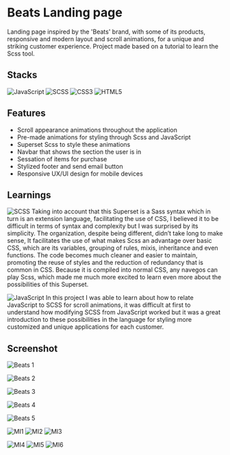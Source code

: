 # Beats Landing page
Landing page inspired by the 'Beats' brand, with some of its products, responsive and modern layout and scroll animations, for a unique and striking customer experience. Project made based on a tutorial to learn the Scss tool.


## Stacks
![JavaScript](https://img.shields.io/badge/javascript-%23323330.svg?style=for-the-badge&logo=javascript&logoColor=%23F7DF1E) ![SCSS](https://img.shields.io/badge/SCSS-hotpink.svg?style=for-the-badge&logo=ScSS&logoColor=white) ![CSS3](https://img.shields.io/badge/css3-%231572B6.svg?style=for-the-badge&logo=css3&logoColor=white) ![HTML5](https://img.shields.io/badge/html5-%23E34F26.svg?style=for-the-badge&logo=html5&logoColor=white) 


## Features 
- Scroll appearance animations throughout the application
- Pre-made animations for styling through Scss and JavaScript
- Superset Scss to style these animations
- Navbar that shows the section the user is in
- Sessation of items for purchase
- Stylized footer and send email button
- Responsive UX/UI design for mobile devices


## Learnings
![SCSS](https://img.shields.io/badge/SCSS-hotpink.svg?style=for-the-badge&logo=ScSS&logoColor=white) Taking into account that this Superset is a Sass syntax which in turn is an extension language, facilitating the use of CSS, I believed it to be difficult in terms of syntax and complexity but I was surprised by its simplicity. The organization, despite being different, didn’t take long to make sense, It facilitates the use of what makes Scss an advantage over basic CSS, which are its variables, grouping of rules, mixis, inheritance and even functions. The code becomes much cleaner and easier to maintain, promoting the reuse of styles and the reduction of redundancy that is common in CSS. Because it is compiled into normal CSS, any navegos can play Scss, which made me much more excited to learn even more about the possibilities of this Superset.

![JavaScript](https://img.shields.io/badge/javascript-%23323330.svg?style=for-the-badge&logo=javascript&logoColor=%23F7DF1E) In this project I was able to learn about how to relate JavaScript to SCSS for scroll animations, it was difficult at first to understand how modifying SCSS from JavaScript worked but it was a great introduction to these possibilities in the language for styling more customized and unique applications for each customer.


## Screenshot
![Beats 1](https://github.com/ArthurSantDev/Beats/assets/159972613/5cff6b98-9f9b-46d0-8e57-0eb2c85d0e8d)

![Beats 2](https://github.com/ArthurSantDev/Beats/assets/159972613/d1a9227f-c611-4fc4-8b06-cd6f144e8fa4)

![Beats 3](https://github.com/ArthurSantDev/Beats/assets/159972613/bcd581a1-042d-4160-bffd-952a3a548fe7)

![Beats 4](https://github.com/ArthurSantDev/Beats/assets/159972613/3cd83936-a077-4575-ae58-095fe42d2ef0)

![Beats 5](https://github.com/ArthurSantDev/Beats/assets/159972613/9bcee64a-10cc-4304-a4de-76831c206bce)

![MI1](https://github.com/ArthurSantDev/Beats/assets/159972613/3de3c0cc-a61d-4665-8065-9149ac9a1d5c)
![MI2](https://github.com/ArthurSantDev/Beats/assets/159972613/8999f433-b100-4a00-a121-543c95b545b0)
![MI3](https://github.com/ArthurSantDev/Beats/assets/159972613/02be4acb-693e-48d3-b00d-3a58f83c1428)

![MI4](https://github.com/ArthurSantDev/Beats/assets/159972613/0c04bbe5-ea47-46d3-a90c-a4ac566789ec)
![MI5](https://github.com/ArthurSantDev/Beats/assets/159972613/1b69dd82-8f46-4bbc-837e-d3e385a3df51)
![MI6](https://github.com/ArthurSantDev/Beats/assets/159972613/be5cd827-b670-4eee-9536-f9bb023a69b9)